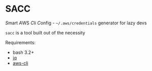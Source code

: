 # SACC 
*S*mart *A*WS *C*li *C*onfig - `~/.aws/credentials` generator for lazy devs

`sacc` is a tool built out of the necessity 

Requirements:
- bash 3.2+
- [jq](https://github.com/stedolan/jq)
- [aws-cli](https://github.com/aws/aws-cli)
